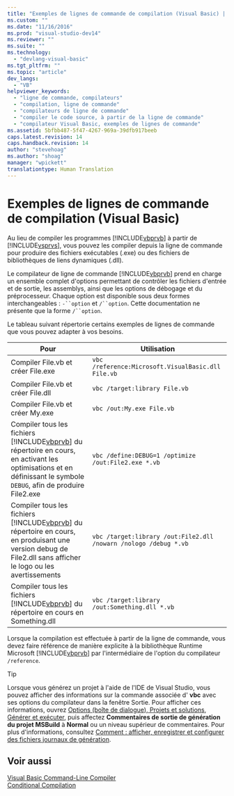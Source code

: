 ```yaml
---
title: "Exemples de lignes de commande de compilation (Visual Basic) | Microsoft Docs"
ms.custom: ""
ms.date: "11/16/2016"
ms.prod: "visual-studio-dev14"
ms.reviewer: ""
ms.suite: ""
ms.technology: 
  - "devlang-visual-basic"
ms.tgt_pltfrm: ""
ms.topic: "article"
dev_langs: 
  - "VB"
helpviewer_keywords: 
  - "ligne de commande, compilateurs"
  - "compilation, ligne de commande"
  - "compilateurs de ligne de commande"
  - "compiler le code source, à partir de la ligne de commande"
  - "compilateur Visual Basic, exemples de lignes de commande"
ms.assetid: 5bfbb487-5f47-4267-969a-39dfb917beeb
caps.latest.revision: 14
caps.handback.revision: 14
author: "stevehoag"
ms.author: "shoag"
manager: "wpickett"
translationtype: Human Translation
---
```

# Exemples de lignes de commande de compilation (Visual Basic)
Au lieu de compiler les programmes [!INCLUDE[vbprvb](../../../csharp/programming-guide/concepts/linq/includes/vbprvb_md.md)] à partir de [!INCLUDE[vsprvs](../../../csharp/includes/vsprvs_md.md)], vous pouvez les compiler depuis la ligne de commande pour produire des fichiers exécutables \(.exe\) ou des fichiers de bibliothèques de liens dynamiques \(.dll\).  
  
 Le compilateur de ligne de commande [!INCLUDE[vbprvb](../../../csharp/programming-guide/concepts/linq/includes/vbprvb_md.md)] prend en charge un ensemble complet d'options permettant de contrôler les fichiers d'entrée et de sortie, les assemblys, ainsi que les options de débogage et du préprocesseur.  Chaque option est disponible sous deux formes interchangeables : `-``option` et `/``option`.  Cette documentation ne présente que la forme `/``option`.  
  
 Le tableau suivant répertorie certains exemples de lignes de commande que vous pouvez adapter à vos besoins.  
  
|Pour|Utilisation|  
|----------|-----------------|  
|Compiler File.vb et créer File.exe|`vbc /reference:Microsoft.VisualBasic.dll File.vb`|  
|Compiler File.vb et créer File.dll|`vbc /target:library File.vb`|  
|Compiler File.vb et créer My.exe|`vbc /out:My.exe File.vb`|  
|Compiler tous les fichiers [!INCLUDE[vbprvb](../../../csharp/programming-guide/concepts/linq/includes/vbprvb_md.md)] du répertoire en cours, en activant les optimisations et en définissant le symbole `DEBUG`, afin de produire File2.exe|`vbc /define:DEBUG=1 /optimize /out:File2.exe *.vb`|  
|Compiler tous les fichiers [!INCLUDE[vbprvb](../../../csharp/programming-guide/concepts/linq/includes/vbprvb_md.md)] du répertoire en cours, en produisant une version debug de File2.dll sans afficher le logo ou les avertissements|`vbc /target:library /out:File2.dll /nowarn /nologo /debug *.vb`|  
|Compiler tous les fichiers [!INCLUDE[vbprvb](../../../csharp/programming-guide/concepts/linq/includes/vbprvb_md.md)] du répertoire en cours en Something.dll|`vbc /target:library /out:Something.dll *.vb`|  
  
 Lorsque la compilation est effectuée à partir de la ligne de commande, vous devez faire référence de manière explicite à la bibliothèque Runtime Microsoft [!INCLUDE[vbprvb](../../../csharp/programming-guide/concepts/linq/includes/vbprvb_md.md)] par l'intermédiaire de l'option du compilateur `/reference`.  
  
> [!TIP]
>  Lorsque vous générez un projet à l'aide de l'IDE de Visual Studio, vous pouvez afficher des informations sur la commande associée d' **vbc** avec ses options du compilateur dans la fenêtre Sortie.  Pour afficher ces informations, ouvrez [Options \(boîte de dialogue\), Projets et solutions, Générer et exécuter](/visual-studio/ide/reference/options-dialog-box-projects-and-solutions-build-and-run), puis affectez **Commentaires de sortie de génération du projet MSBuild** à **Normal** ou un niveau supérieur de commentaires.  Pour plus d'informations, consultez [Comment : afficher, enregistrer et configurer des fichiers journaux de génération](../Topic/How%20to:%20View,%20Save,%20and%20Configure%20Build%20Log%20Files.md).  
  
## Voir aussi  
 [Visual Basic Command\-Line Compiler](../../../visual-basic/reference/command-line-compiler/index.md)   
 [Conditional Compilation](../../../visual-basic/programming-guide/program-structure/conditional-compilation.md)